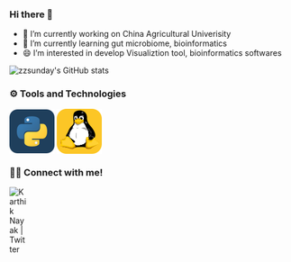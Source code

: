 ### Hi there 👋


- 🔭 I’m currently working on China Agricultural Univerisity
- 🌱 I’m currently learning gut microbiome, bioinformatics
- 😄 I’m interested in develop Visualiztion tool, bioinformatics softwares

![zzsunday's GitHub stats](https://github-readme-stats.vercel.app/api?username=zzsunday&show_icons=true&theme=radical)


### ⚙️ Tools and Technologies

<p align="left">
<!--   -->
<img align="center" src="assets/python.svg" alt="python"/>
 <img align="center" src="assets/linux.svg" alt="linux"/>
</p>


### 🤝🏻 Connect with me!

<p align="left">
 <a href="https://img.shields.io/badge/sunda-微信公众号-important">
  <img align="left" alt="Karthik Nayak | Twitter" width="30px" src="assets/wechat.png" />
 </a>
</p>

<br/>
